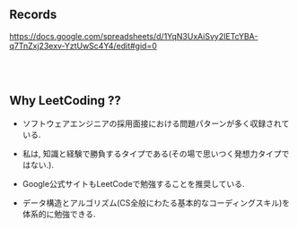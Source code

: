 ## Records

https://docs.google.com/spreadsheets/d/1YqN3UxAiSvy2IETcYBA-q7TnZxj23exv-YztUwSc4Y4/edit#gid=0

</br>
</br>

## Why LeetCoding ??

- ソフトウェアエンジニアの採用面接における問題パターンが多く収録されている.

- 私は, 知識と経験で勝負するタイプである(その場で思いつく発想力タイプではない.).

- Google公式サイトもLeetCodeで勉強することを推奨している.

- データ構造とアルゴリズム(CS全般にわたる基本的なコーディングスキル)を体系的に勉強できる.


